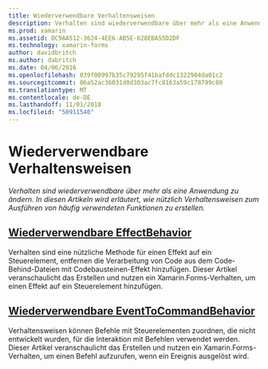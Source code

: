 ```yaml
---
title: Wiederverwendbare Verhaltensweisen
description: Verhalten sind wiederverwendbare über mehr als eine Anwendung zu ändern. In diesen Artikeln wird erläutert, wie nützlich Verhaltensweisen zum Ausführen von häufig verwendeten Funktionen zu erstellen.
ms.prod: xamarin
ms.assetid: DC9AA512-3624-4EE6-AB5E-628EBA55D2DF
ms.technology: xamarin-forms
author: davidbritch
ms.author: dabritch
ms.date: 04/06/2016
ms.openlocfilehash: 039f00997b35c79295f41bafddc1322904da01c2
ms.sourcegitcommit: 06a52ac36031d0d303ac7fc8163a59c178799c80
ms.translationtype: MT
ms.contentlocale: de-DE
ms.lasthandoff: 11/01/2018
ms.locfileid: "50911540"
---
```

# <a name="reusable-behaviors"></a>Wiederverwendbare Verhaltensweisen

_Verhalten sind wiederverwendbare über mehr als eine Anwendung zu ändern. In diesen Artikeln wird erläutert, wie nützlich Verhaltensweisen zum Ausführen von häufig verwendeten Funktionen zu erstellen._

## <a name="reusable-effectbehavioreffect-behaviormd"></a>[Wiederverwendbare EffectBehavior](effect-behavior.md)

Verhalten sind eine nützliche Methode für einen Effekt auf ein Steuerelement, entfernen die Verarbeitung von Code aus dem Code-Behind-Dateien mit Codebausteinen-Effekt hinzufügen. Dieser Artikel veranschaulicht das Erstellen und nutzen ein Xamarin.Forms-Verhalten, um einen Effekt auf ein Steuerelement hinzufügen.

## <a name="reusable-eventtocommandbehaviorevent-to-command-behaviormd"></a>[Wiederverwendbare EventToCommandBehavior](event-to-command-behavior.md)

Verhaltensweisen können Befehle mit Steuerelementen zuordnen, die nicht entwickelt wurden, für die Interaktion mit Befehlen verwendet werden. Dieser Artikel veranschaulicht das Erstellen und nutzen ein Xamarin.Forms-Verhalten, um einen Befehl aufzurufen, wenn ein Ereignis ausgelöst wird.
